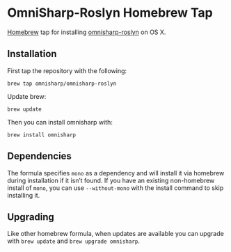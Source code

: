 # OmniSharp-Roslyn Homebrew Tap

[Homebrew](http://brew.sh/) tap for installing [omnisharp-roslyn](https://github.com/OmniSharp/omnisharp-roslyn) on OS X.

## Installation

First tap the repository with the following:

`brew tap omnisharp/omnisharp-roslyn`

Update brew:

`brew update`

Then you can install omnisharp with:

`brew install omnisharp`

## Dependencies

The formula specifies `mono` as a dependency and will install it via homebrew during installation if it isn’t found. If you have an existing non-homebrew install of `mono`, you can use `--without-mono` with the install command to skip installing it.

## Upgrading

Like other homebrew formula, when updates are available you can upgrade with `brew update` and `brew upgrade omnisharp`.

